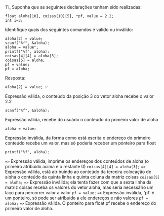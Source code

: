 11_ Suponha que as seguintes declarações tenham sido realizadas:

```
float aloha[10], coisas[10][5], *pf, value = 2.2;
int i=3;
```
Identifique quais dos seguintes comandos é válido ou inválido:
```
aloha[2] = value;
scanf("%f", &aloha);
aloha = value";
printf("%f", aloha);
coisas[4][4] = aloha[3];
coisas[5] = aloha;
pf = value;
pf = aloha;
```
Resposta:

```
aloha[2] = value; ✅
```
Expressão válida, o conteúdo da posição 3 do vetor aloha recebe o valor 2.2
```
scanf("%f", &aloha);
```
Expressão válida, recebe do usuário o conteúdo do primeiro valor de aloha
```
aloha = value;
```
Expressão inválida, da forma como está escrita o endereço do primeiro conteúdo recebe um valor, mas só poderia receber um ponteiro para float
```
printf("%f", aloha);
``` 
`=>` 
Expressão válida, imprime os endereços dos conteúdos de aloha (o primeiro atribuído acima e o restante 0)
`coisas[4][4] = aloha[3];` `=>` Expressão válida, está atribuindo ao conteúdo da terceira colocação de aloha o conteúdo da quinta linha e quinta coluna da matriz coisas
`coisas[5] = aloha;` `=>` Expressão inválida; ela tenta fazer com que a sexta linha da matriz coisas receba os valores do vetor aloha, mas seria necessário um laço para percorrer valor a valor
`pf = value;` `=>` Expressão inválida, 'pf' é um ponteiro, só pode ser atribuído a ele endereços e não valores
`pf = aloha;` `=>` Expressão válida. O ponteiro para float pf recebe o endereço do primeiro valor de aloha.

